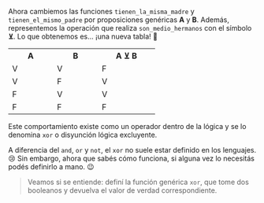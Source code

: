 Ahora cambiemos las funciones `tienen_la_misma_madre` y `tienen_el_mismo_padre` por proposiciones genéricas **A** y **B**. Además, representemos la operación que realiza `son_medio_hermanos` con el símbolo **⊻**. Lo que obtenemos es... ¡una nueva tabla! :tada:

<table class="table table-striped table-bordered table-condensed text-center">
  <tr>
    <th class ="text-center" style="width: 75px">A</th>
    <th class ="text-center" style="width: 75px">B</th>
    <th class ="text-center" style="width: 100px">A ⊻ B</th>
  </tr>
  <tr>
    <td>V</td>
    <td>V</td>
    <td>F</td>
  </tr>
  <tr>
    <td>V</td>
    <td>F</td>
    <td>V</td>
  </tr>
  <tr>
    <td>F</td>
    <td>V</td>
    <td>V</td>
  </tr>
  <tr>
    <td>F</td>
    <td>F</td>
    <td>F</td>
  </tr>
</table>

Este comportamiento existe como un operador dentro de la lógica y se lo denomina `xor` o disyunción lógica excluyente.

A diferencia del `and`, `or` y `not`, el `xor` no suele estar definido en los lenguajes. :cry: Sin embargo, ahora que sabés cómo funciona, si alguna vez lo necesitás podés definirlo a mano. :wink:

> Veamos si se entiende: definí la función genérica `xor`, que tome dos booleanos y devuelva el valor de verdad correspondiente.
